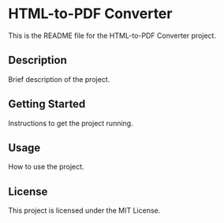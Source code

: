 # HTML-to-PDF Converter

This is the README file for the HTML-to-PDF Converter project.

## Description

Brief description of the project.

## Getting Started

Instructions to get the project running.

## Usage

How to use the project.

## License

This project is licensed under the MIT License.